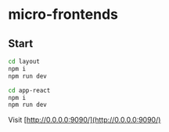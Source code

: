 # micro-frontends

## Start

```bash
cd layout
npm i
npm run dev
```

```bash
cd app-react
npm i
npm run dev
```

Visit [http://0.0.0.0:9090/](http://0.0.0.0:9090/)

